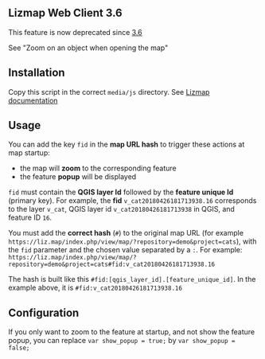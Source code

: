 ## Lizmap Web Client 3.6

This feature is now deprecated since [3.6](https://www.3liz.com/en/news/lizmap-web-client-3-6.html)

See "Zoom on an object when opening the map"

## Installation

Copy this script in the correct `media/js` directory. See [Lizmap documentation](https://docs.lizmap.com/current/fr/publish/advanced_lizmap_config.html#adding-your-own-javascript)

## Usage

You can add the key `fid` in the **map URL hash** to trigger these actions at map startup:

* the map will **zoom** to the corresponding feature
* the feature **popup** will be displayed

`fid` must contain the **QGIS layer Id** followed by the **feature unique Id** (primary key). For example, the **fid** `v_cat20180426181713938.16` corresponds to the layer `v_cat`, QGIS layer id `v_cat20180426181713938` in QGIS, and feature ID `16`.

You must add the **correct hash** (`#`) to the original map URL (for example `https://liz.map/index.php/view/map/?repository=demo&project=cats`), with the `fid` parameter and the chosen value separated by a `:`. For example: `https://liz.map/index.php/view/map/?repository=demo&project=cats#fid:v_cat20180426181713938.16`

The hash is built like this `#fid:[qgis_layer_id].[feature_unique_id]`. In the example above, it is `#fid:v_cat20180426181713938.16`

## Configuration

If you only want to zoom to the feature at startup, and not show the feature popup, you can replace `var show_popup = true;` by `var show_popup = false;`
